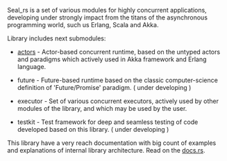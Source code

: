 Seal_rs is a set of various modules for highly concurrent applications, developing under strongly impact from the titans of the asynchronous programming world, such us Erlang, Scala and Akka.

Library includes next submodules:
* [actors](https://docs.rs/seal_rs/*/seal_rs/actors/index.html]) - Actor-based concurrent runtime, based on the untyped actors and paradigms which actively used in Akka framework and Erlang language.

* future - Future-based runtime based on the classic computer-science definition of 'Future/Promise' paradigm. ( under developing )

* executor - Set of various concurrent executors, actively used by other modules of the library, and which may be used by the user.

* testkit - Test framework for deep and seamless testing of code developed based on this library. ( under developing )

This library have a very reach documentation with big count of examples and explanations of internal library architecture. Read on the [docs.rs](https://docs.rs/seal_rs/]).